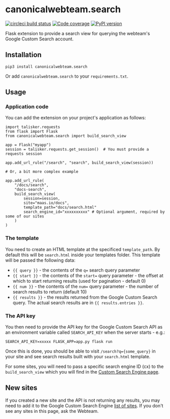 # canonicalwebteam.search

[![circleci build status](https://circleci.com/gh/canonical-web-and-design/canonicalwebteam.search.svg?style=shield)](https://circleci.com/gh/canonical-web-and-design/canonicalwebteam.search)
[![Code coverage](https://codecov.io/gh/canonical-web-and-design/canonicalwebteam.search/branch/main/graph/badge.svg)](https://codecov.io/gh/canonical-web-and-design/canonicalwebteam.search)
[![PyPI version](https://badge.fury.io/py/canonicalwebteam.search.svg)](https://pypi.org/project/canonicalwebteam.search/)

Flask extension to provide a search view for querying the webteam's Google Custom Search account.

## Installation

`pip3 install canonicalwebteam.search`

Or add `canonicalwebteam.search` to your `requirements.txt`.

## Usage

### Application code

You can add the extension on your project's application as follows:

``` python3
import talisker.requests
from flask import Flask
from canonicalwebteam.search import build_search_view

app = Flask("myapp")
session = talisker.requests.get_session()  # You must provide a requests session

app.add_url_rule("/search", "search", build_search_view(session))

# Or, a bit more complex example

app.add_url_rule(
    "/docs/search",
    "docs-search",
    build_search_view(
        session=session,
        site="maas.io/docs",
        template_path="docs/search.html"
        search_engine_id="xxxxxxxxxx" # Optional argument, required by some of our sites
    )
)
```

### The template

You need to create an HTML template at the specificed `template_path`. By default this will be `search.html` inside your templates folder. This template will be passed the following data:

- `{{ query }}` - the contents of the `q=` search query parameter
- `{{ start }}` - the contents of the `start=` query parameter - the offset at which to start returning results (used for pagination - default 0)
- `{{ num }}` - the contents of the `num=` query parameter - the number of search results to return  (default 10)
- `{{ results }}` - the results returned from the Google Custom Search query. The actual search results are in `{{ results.entries }}`.

### The API key

You then need to provide the API key for the Google Custom Search API  as an environment variable called `SEARCH_API_KEY` when the server starts - e.g.:

```
SEARCH_API_KEY=xxxxx FLASK_APP=app.py flask run
```

Once this is done, you should be able to visit `/search?q={some_query}` in your site and see search results built with your `search.html` template.

For some sites, you will need to pass a specific search engine ID (cx) to the `build_search_view` which you will find in the [Custom Search Engine page](https://cse.google.co.uk/cse/all).

## New sites

If you created a new site and the API is not returning any results, you may need to add it to the Google Custom Search Engine [list of sites](https://cse.google.com/cse/all). If you don't see any sites in this page, ask the Webteam.
